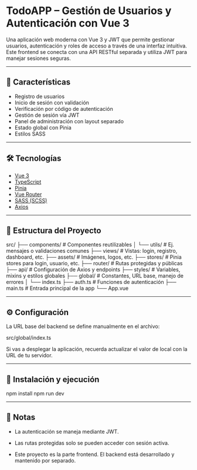 # TodoAPP – Gestión de Usuarios y Autenticación con Vue 3

Una aplicación web moderna con Vue 3 y JWT que permite gestionar usuarios, autenticación y roles de acceso a través de una interfaz intuitiva. Este frontend se conecta con una API RESTful separada y utiliza JWT para manejar sesiones seguras.

---

## 🚀 Características

- Registro de usuarios
- Inicio de sesión con validación
- Verificación por código de autenticación
- Gestión de sesión vía JWT
- Panel de administración con layout separado
- Estado global con Pinia
- Estilos SASS

---

## 🛠️ Tecnologías

- [Vue 3](https://vuejs.org/)
- [TypeScript](https://www.typescriptlang.org/)
- [Pinia](https://pinia.vuejs.org/)
- [Vue Router](https://router.vuejs.org/)
- [SASS (SCSS)](https://sass-lang.com/)
- [Axios](https://axios-http.com/)

---

## 📁 Estructura del Proyecto

src/
├── components/         # Componentes reutilizables
│ └── utils/            # Ej. mensajes o validaciones comunes
├── views/              # Vistas: login, registro, dashboard, etc.
├── assets/             # Imágenes, logos, etc.
├── stores/             # Pinia stores para login, usuario, etc.
├── router/             # Rutas protegidas y públicas
├── api/                # Configuración de Axios y endpoints
├── styles/             # Variables, mixins y estilos globales
├── global/             # Constantes, URL base, manejo de errores
│ └── index.ts
├── auth.ts             # Funciones de autenticación
├── main.ts             # Entrada principal de la app
└── App.vue

---

## ⚙️ Configuración

La URL base del backend se define manualmente en el archivo:

src/global/index.ts

Si vas a desplegar la aplicación, recuerda actualizar el valor de local con la URL de tu servidor.

---

## 🧪 Instalación y ejecución
npm install
npm run dev

---

## 📌 Notas
- La autenticación se maneja mediante JWT.

- Las rutas protegidas solo se pueden acceder con sesión activa.

- Este proyecto es la parte frontend. El backend está desarrollado y mantenido por separado.

